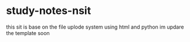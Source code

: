 # study-notes-nsit



this sit is base on the file uplode system using html and python 
im updare the template soon
